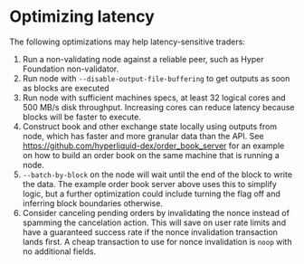 # Optimizing latency

The following optimizations may help latency-sensitive traders:

1. Run a non-validating node against a reliable peer, such as Hyper Foundation non-validator.&#x20;
2. Run node with `--disable-output-file-buffering` to get outputs as soon as blocks are executed
3. Run node with sufficient machines specs, at least 32 logical cores and 500 MB/s disk throughput. Increasing cores can reduce latency because blocks will be faster to execute.
4. Construct book and other exchange state locally using outputs from node, which has faster and more granular data than the API. See <https://github.com/hyperliquid-dex/order_book_server> for an example on how to build an order book on the same machine that is running a node.
5. `--batch-by-block` on the node will wait until the end of the block to write the data. The example order book server above uses this to simplify logic, but a further optimization could include turning the flag off and inferring block boundaries otherwise.
6. Consider canceling pending orders by invalidating the nonce instead of spamming the cancelation action. This will save on user rate limits and have a guaranteed success rate if the nonce invalidation transaction lands first. A cheap transaction to use for nonce invalidation is `noop` with no additional fields.
